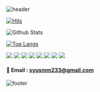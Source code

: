 ![header](https://capsule-render.vercel.app/api?type=waving&color=gradient&height=300&section=header&text=jsoyun%20codding&fontSize=90)

[![Hits](https://hits.seeyoufarm.com/api/count/incr/badge.svg?url=https%3A%2F%2Fgithub.com%2Fjsoyun&count_bg=%238B08C0&title_bg=%23C20000&icon=node-dot-js.svg&icon_color=%23403535&title=hits&edge_flat=true)](https://hits.seeyoufarm.com)


![Github Stats](https://github-readme-stats.vercel.app/api?username=jsoyun&show_icons=true&theme=radical)



[![Top Langs](https://github-readme-stats.vercel.app/api/top-langs/?username=jsoyun&layout=compact)](https://github.com/jsoyun/github-readme-stats)


<img src="https://img.shields.io/badge/HTML5-f16524?style=flat-square&logo=HTML5&logoColor=white"/>
<img src="https://img.shields.io/badge/CSS3-28a4d8?style=flat-square&logo=CSS3&logoColor=white"/>
<img src="https://img.shields.io/badge/JavaScript-f7e018?style=flat-square&logo=JavaScript&logoColor=white"/>
<img src="https://img.shields.io/badge/React-7ddfff?style=flat-square&logo=React&logoColor=black"/>
<img src="https://img.shields.io/badge/Redux-7649bb?style=flat-square&logo=Redux&logoColor=white"/>
<img src="https://img.shields.io/badge/GitHub-black?style=flat-square&logo=GitHub&logoColor=white"/>
<img src="https://img.shields.io/badge/Go-7649bb?style=flat-square&logo=Go&logoColor=white"/>
<img src="https://img.shields.io/badge/c++-00599C?style=flat-square&logo=c%2B%2B&logoColor=white"/></a> &nbsp 

#### 📧 Email : syusmm233@gmail.com

![footer](https://capsule-render.vercel.app/api?type=wave&color=auto&height=200&section=footer&text=%20&fontSize=90)
